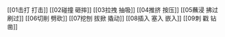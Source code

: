 [[01击打 打击]]
[[02碰撞 砸摔]]
[[03拉拽 抽吸]]
[[04推挤 按压]]
[[05蘸浸 拂过 刷过]]
[[06切削 劈砍]]
[[07挖刨 拔掀 撬动]]
[[08插入 塞入 嵌入]]
[[09刺 戳 钻 凿]]